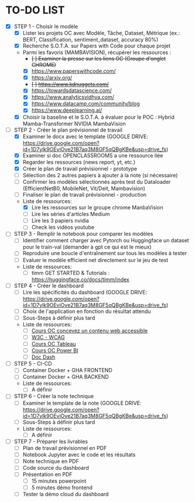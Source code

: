 **TO-DO LIST**
===========

- [X] STEP 1 - Choisir le modèle
    - [X] Lister les projets OC avec Modèle, Tâche, Dataset, Métrique (ex.: BERT, Classification, sentiment_dataset, accuracy 80%)
    - [X] Recherche S.O.T.A. sur Papers with Code pour chaque projet
    - Parmi les favoris (MAMBAVISION), récupérer les ressources :
        - ~~[ ] Examiner la presse sur les liens OC (Groupe d'onglet CHROME)~~
        - [X] https://www.paperswithcode.com/
        - [X] https://arxiv.org/
        - ~~[ ] https://www.kdnuggets.com/~~
        - [X] https://towardsdatascience.com/
        - [X] https://www.analyticsvidhya.com/
        - [X] https://www.datacamp.com/community/blog
        - [X] https://www.deeplearning.ai/
    - [X] Choisir la baseline et le S.O.T.A. à évaluer pour le POC : Hybrid Mamba-Transformer NVIDIA MambaVision
- [ ] STEP 2 - Créer le plan prévisionnel de travail
    - [X] Examiner le docx avec le template (GOOGLE DRIVE: https://drive.google.com/open?id=1D7ylk9OEviOve21B7aq3M8GF5qQBgKBe&usp=drive_fs)
    - [X] Examiner si doc OPENCLASSROOMS a une ressource liée
    - [X] Regarder les ressources (news report, yt, etc.)
    - [X] Créer le plan de travail prévisionnel - prototype 
    - [ ] Sélection des 2 autres papiers à ajouter à la note (si nécessaire)
    - [ ] Confirmer les modèles sélectionnés après test du Dataloader (EfficientNetB0, MobileNet, Vit/Deit, Mambavision)
    - [ ] Finaliser le plan de travail prévisionnel - production
    - Liste de ressources:
        - [X] Lire les ressources sur le groupe chrome ManbaVision
        - [ ] Lire les séries d'articles Medium
        - [ ] Lire les 3 papiers nvidia
        - [ ] Check les vidéos youtube
- [ ] STEP 3 - Remplir le notebook pour comparer les modèles
    - [ ] Identifier comment charger avec Pytorch ou Huggingface un dataset pour le train-val (demander à gpt ce qui est le mieux)
    - [ ] Reproduire une boucle d'entraînement sur tous les modèles à tester
    - [ ] Evaluer le modèle efficient net directement sur le jeu de test
    - Liste de ressources:
        - [ ] timm GET STARTED & Tutorials : https://huggingface.co/docs/timm/index

- [ ] STEP 4 - Créer le dashboard
    - [ ] Lire les spécificités du dashboard (GOOGLE DRIVE: https://drive.google.com/open?id=1D7ylk9OEviOve21B7aq3M8GF5qQBgKBe&usp=drive_fs)
    - [ ] Choix de l'application en fonction du résultat attendu
    - [ ] Sous-Steps à définir plus tard
    - Liste de ressources:
        - [ ] [Cours OC concevez un contenu web accessible](https://openclassrooms.com/fr/courses/6691346-concevez-un-contenu-web-accessible/6940707-tirez-le-maximum-de-ce-cours-14)
        - [ ] [W3C - WCAG](https://www.w3.org/WAI/standards-guidelines/wcag/glance/fr)
        - [ ] [Cours OC Tableau](https://openclassrooms.com/fr/courses/8200086-realisez-un-dashboard-avec-tableau?archived-source=4525361)
        - [ ] [Cours OC Power BI](https://openclassrooms.com/fr/courses/6204541-realisez-des-rapports-danalyse-de-donnees-avec-power-bi?archived-source=4525361)
        - [ ] [Doc Dash](https://dash.plotly.com/installation)
- [ ] STEP 5 - CI-CD
    - [ ] Container Docker + GHA FRONTEND
    - [ ] Container Docker + GHA BACKEND
    - Liste de ressources:
        - [ ] A définir
- [ ] STEP 6 - Créer la note technique
    - [ ] Examiner le template de la note (GOOGLE DRIVE: https://drive.google.com/open?id=1D7ylk9OEviOve21B7aq3M8GF5qQBgKBe&usp=drive_fs)
    - [ ] Sous-Steps à définir plus tard
    - Liste de ressources:
        - [ ] A définir
- [ ] STEP 7 - Préparer les livrables
    - [ ] Plan de travail prévisionnel en PDF
    - [ ] Notebook Jupyter avec le code et les résultats
    - [ ] Note technique en PDF
    - [ ] Code source du dashboard
    - [ ] Présentation en PDF
        - [ ] 15 minutes powerpoint
        - [ ] 5 minutes démo frontend
    - [ ] Tester la démo cloud du dashboard
